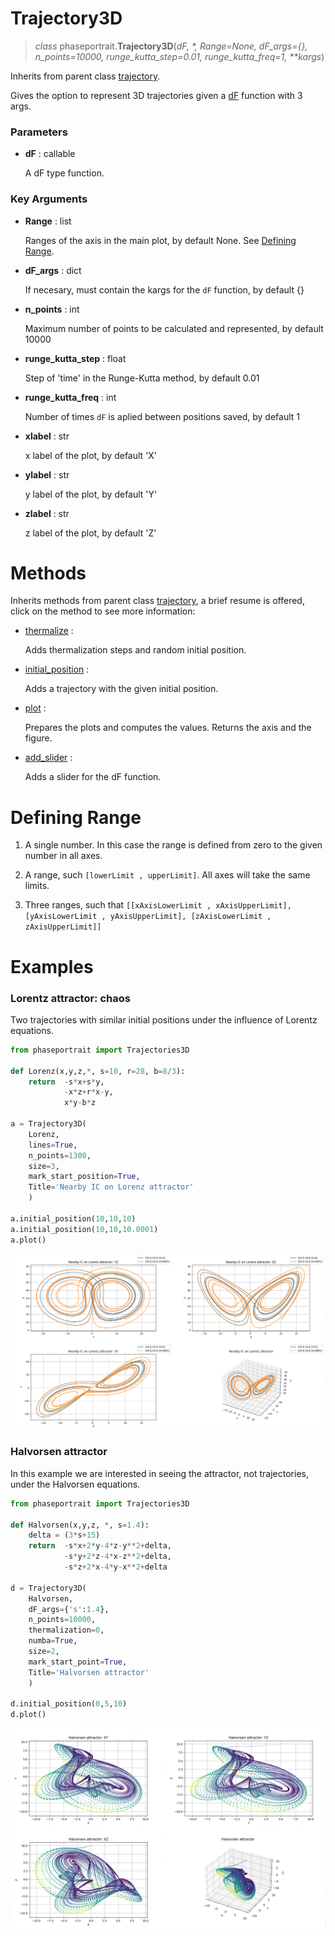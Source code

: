 # Trajectory3D
> *class* phaseportrait.**Trajectory3D**(*dF, \*, Range=None, dF_args={}, n_points=10000, runge_kutta_step=0.01, runge_kutta_freq=1, \*\*kargs*)

Inherits from parent class [trajectory](trajectory.md).

Gives the option to represent 3D trajectories given a [dF](dFfunction.md) function with 3 args.


### **Parameters**

* **dF** : callable

    A dF type function.

### **Key Arguments** 

* **Range** : list

    Ranges of the axis in the main plot, by default None. See [Defining Range](#defining-range).
    
* **dF_args** : dict

    If necesary, must contain the kargs for the `dF` function, by default {}
    
* **n_points** : int

    Maximum number of points to be calculated and represented, by default 10000
    
* **runge_kutta_step** : float

    Step of 'time' in the Runge-Kutta method, by default 0.01
    
* **runge_kutta_freq** : int

    Number of times `dF` is aplied between positions saved, by default 1
    
* **xlabel** : str
    
    x label of the plot, by default 'X'
    
* **ylabel** : str

    y label of the plot, by default 'Y'
    
* **zlabel** : str

    z label of the plot, by default 'Z'
    


# Methods

Inherits methods from parent class [trajectory](trajectory.md), a brief resume is offered, click on the method to see more information:

* [thermalize](../trajectory/#methods) :

    Adds thermalization steps and random initial position.
        
* [initial_position](../trajectory/#methods) :

    Adds a trajectory with the given initial position.
    
* [plot](../trajectory/#methods) : 

    Prepares the plots and computes the values. 
    Returns the axis and the figure.
    
* [add_slider](../trajectory/#methods) :

    Adds a slider for the dF function.

# Defining Range

1. A single number. In this case the range is defined from zero to the given number in all axes.

2. A range, such `[lowerLimit , upperLimit]`. All axes will take the same limits.

3. Three ranges, such that `[[xAxisLowerLimit , xAxisUpperLimit], [yAxisLowerLimit , yAxisUpperLimit], [zAxisLowerLimit , zAxisUpperLimit]]`

# Examples

### Lorentz attractor: chaos

Two trajectories with similar initial positions under the influence of Lorentz equations.

```python
from phaseportrait import Trajectories3D

def Lorenz(x,y,z,*, s=10, r=28, b=8/3):
    return  -s*x+s*y, 
            -x*z+r*x-y, 
            x*y-b*z

a = Trajectory3D(
    Lorenz, 
    lines=True, 
    n_points=1300, 
    size=3, 
    mark_start_position=True, 
    Title='Nearby IC on Lorenz attractor'
    )

a.initial_position(10,10,10)
a.initial_position(10,10,10.0001)
a.plot()
```
![image](imgs/trj3d_example.png)


### Halvorsen attractor

In this example we are interested in seeing the attractor, not trajectories, under the Halvorsen equations.

```python
from phaseportrait import Trajectories3D

def Halvorsen(x,y,z, *, s=1.4):
    delta = (3*s+15)
    return  -s*x+2*y-4*z-y**2+delta, 
            -s*y+2*z-4*x-z**2+delta, 
            -s*z+2*x-4*y-x**2+delta

d = Trajectory3D(
    Halvorsen, 
    dF_args={'s':1.4}, 
    n_points=10000, 
    thermalization=0, 
    numba=True, 
    size=2, 
    mark_start_point=True, 
    Title='Halvorsen attractor'
    )

d.initial_position(0,5,10)
d.plot()
```
![image](imgs/doc_examples/trj3d_example_2.png)